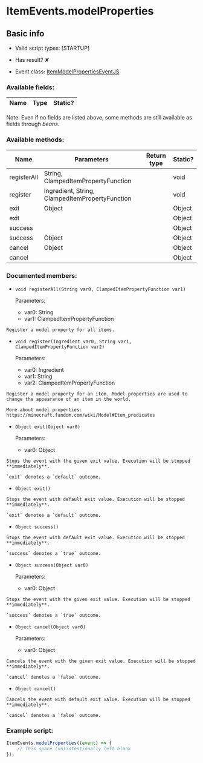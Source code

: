 # ItemEvents.modelProperties

## Basic info

- Valid script types: [STARTUP]

- Has result? ✘

- Event class: [ItemModelPropertiesEventJS](https://github.com/KubeJS-Mods/KubeJS/tree/1902/common/src/main/java/dev/latvian/mods/kubejs/item/ItemModelPropertiesEventJS.java)

### Available fields:

| Name | Type | Static? |
| ---- | ---- | ------- |

Note: Even if no fields are listed above, some methods are still available as fields through *beans*.

### Available methods:

| Name | Parameters | Return type | Static? |
| ---- | ---------- | ----------- | ------- |
| registerAll | String, ClampedItemPropertyFunction |  | void | ✘ |
| register | Ingredient, String, ClampedItemPropertyFunction |  | void | ✘ |
| exit | Object |  | Object | ✘ |
| exit |  |  | Object | ✘ |
| success |  |  | Object | ✘ |
| success | Object |  | Object | ✘ |
| cancel | Object |  | Object | ✘ |
| cancel |  |  | Object | ✘ |


### Documented members:

- `void registerAll(String var0, ClampedItemPropertyFunction var1)`

  Parameters:
  - var0: String
  - var1: ClampedItemPropertyFunction

```
Register a model property for all items.
```

- `void register(Ingredient var0, String var1, ClampedItemPropertyFunction var2)`

  Parameters:
  - var0: Ingredient
  - var1: String
  - var2: ClampedItemPropertyFunction

```
Register a model property for an item. Model properties are used to change the appearance of an item in the world.

More about model properties: https://minecraft.fandom.com/wiki/Model#Item_predicates
```

- `Object exit(Object var0)`

  Parameters:
  - var0: Object

```
Stops the event with the given exit value. Execution will be stopped **immediately**.

`exit` denotes a `default` outcome.
```

- `Object exit()`
```
Stops the event with default exit value. Execution will be stopped **immediately**.

`exit` denotes a `default` outcome.
```

- `Object success()`
```
Stops the event with default exit value. Execution will be stopped **immediately**.

`success` denotes a `true` outcome.
```

- `Object success(Object var0)`

  Parameters:
  - var0: Object

```
Stops the event with the given exit value. Execution will be stopped **immediately**.

`success` denotes a `true` outcome.
```

- `Object cancel(Object var0)`

  Parameters:
  - var0: Object

```
Cancels the event with the given exit value. Execution will be stopped **immediately**.

`cancel` denotes a `false` outcome.
```

- `Object cancel()`
```
Cancels the event with default exit value. Execution will be stopped **immediately**.

`cancel` denotes a `false` outcome.
```



### Example script:

```js
ItemEvents.modelProperties((event) => {
	// This space (un)intentionally left blank
});
```

